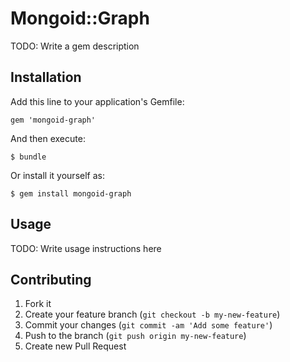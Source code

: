 # Mongoid::Graph

TODO: Write a gem description

## Installation

Add this line to your application's Gemfile:

    gem 'mongoid-graph'

And then execute:

    $ bundle

Or install it yourself as:

    $ gem install mongoid-graph

## Usage

TODO: Write usage instructions here

## Contributing

1. Fork it
2. Create your feature branch (`git checkout -b my-new-feature`)
3. Commit your changes (`git commit -am 'Add some feature'`)
4. Push to the branch (`git push origin my-new-feature`)
5. Create new Pull Request
